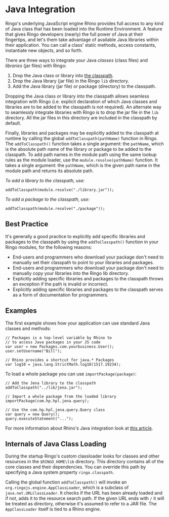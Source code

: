 # Java Integration

Ringo's underlying JavaScript engine Rhino provides full access to any kind of Java class that has been loaded into the Runtime Environment. A feature that gives Ringo developers (nearly) the full power of Java at their fingertips, and let's them take advantage of available Java libraries within their application. You can call a class' static methods, access constants, instantiate new objects, and so forth.

There are three ways to integrate your Java _classes_ (class files) and _libraries_ (jar files) with Ringo:

1. Drop the Java class or library into [the classpath](http://docs.oracle.com/javase/6/docs/technotes/tools/findingclasses.html).
1. Drop the Java library (jar file) in the Ringo `lib` directory.
1. Add the Java library (jar file) or package (directory) to the classpath.

Dropping the Java class or library into the classpath allows seamless integration with Ringo (i.e. explicit declaration of which Java classes and libraries are to be added to the classpath is not required). An alternate way to seamlessly integrate libraries with Ringo is to drop the jar file in the `lib` directory. All the jar files in this directory are included in the classpath by default.

Finally, libraries and packages may be explicitly added to the classpath at runtime by calling the global `addToClasspath(pathName)` function in Ringo. The `addToClasspath()` function takes a single argument: the `pathName`, which is the absolute path name of the library or package to be added to the classpath. To add path names in the module path using the same lookup rules as the module loader, use the `module.resolve(pathName)` function. It takes a single argument: the `pathName`, which is the given path name in the module path and returns its absolute path.

_To add a library to the classpath, use:_

    addToClasspath(module.resolve("./library.jar"));

_To add a package to the classpath, use:_

    addToClasspath(module.resolve("./package"));

## Best Practice

It's generally a good practice to explicitly add specific libraries and packages to the classpath by using the `addToClasspath()` function in your Ringo modules, for the following reasons:

*   End-users and programmers who download your package don't need to manually set their classpath to point to your libraries and packages.
*   End-users and programmers who download your package don't need to manually copy your libraries into the Ringo lib directory.
*   Explicitly adding specific libraries and packages to the classpath throws an exception if the path is invalid or incorrect.
*   Explicitly adding specific libraries and packages to the classpath serves as a form of documentation for programmers.

## Examples

The first example shows how your application can use standard Java classes and methods:

    // Packages is a top-level variable by Rhino to
    // to access Java packages in your JS code
    var user = new Packages.com.yourbusiness.User();
    user.setUsername("Bill");

    // Rhino provides a shortcut for java.* Packages
    var log10 = java.lang.StrictMath.log10(1517.19234);

To load a whole package you can use `importPackage(package)`:

    // Add the Jena library to the classpath
    addToClasspath("../lib/jena.jar");

    // Import a whole package from the loaded library
    importPackage(com.hp.hpl.jena.query);

    // Use the com.hp.hpl.jena.query.Query class
    var query = new Query();
    query.executeStatement("...");

  [JVM]: https://en.wikipedia.org/wiki/Java_Virtual_Machine
  [ENV]: https://en.wikipedia.org/wiki/Environment_variable

For more information about Rhino's Java integration look at [this article](https://developer.mozilla.org/en-US/docs/Mozilla/Projects/Rhino/Scripting_Java).

## Internals of Java Class Loading

During the startup Ringo's custom classloader looks for classes and other resources in the `$RINGO_HOME\lib` directory. This directory contains all of the core classes and their dependencies. You can override this path by specifying a Java system property `ringo.classpath`.

Calling the global function `addToClasspath()` will invoke an `org.ringojs.engine.AppClassLoader`, which is a subclass of `java.net.URLClassLoader`. It checks if the URL has been already loaded and if not, adds it to the resource search path. If the given URL ends with `/` it will be treated as directory, otherwise it's assumed to refer to a JAR file. The `AppClassLoader` itself is tied to a Rhino engine.
